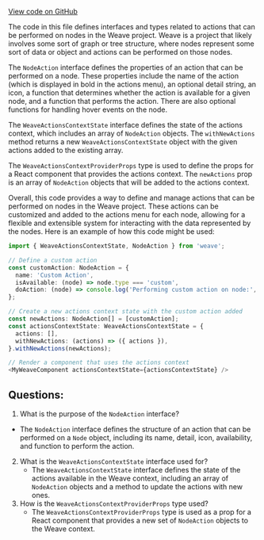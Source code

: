 [View code on GitHub](https://github.com/wandb/weave/weave-js/src/actions/types.ts)

The code in this file defines interfaces and types related to actions that can be performed on nodes in the Weave project. Weave is a project that likely involves some sort of graph or tree structure, where nodes represent some sort of data or object and actions can be performed on those nodes.

The `NodeAction` interface defines the properties of an action that can be performed on a node. These properties include the name of the action (which is displayed in bold in the actions menu), an optional detail string, an icon, a function that determines whether the action is available for a given node, and a function that performs the action. There are also optional functions for handling hover events on the node.

The `WeaveActionsContextState` interface defines the state of the actions context, which includes an array of `NodeAction` objects. The `withNewActions` method returns a new `WeaveActionsContextState` object with the given actions added to the existing array.

The `WeaveActionsContextProviderProps` type is used to define the props for a React component that provides the actions context. The `newActions` prop is an array of `NodeAction` objects that will be added to the actions context.

Overall, this code provides a way to define and manage actions that can be performed on nodes in the Weave project. These actions can be customized and added to the actions menu for each node, allowing for a flexible and extensible system for interacting with the data represented by the nodes. Here is an example of how this code might be used:

```typescript
import { WeaveActionsContextState, NodeAction } from 'weave';

// Define a custom action
const customAction: NodeAction = {
  name: 'Custom Action',
  isAvailable: (node) => node.type === 'custom',
  doAction: (node) => console.log('Performing custom action on node:', node),
};

// Create a new actions context state with the custom action added
const newActions: NodeAction[] = [customAction];
const actionsContextState: WeaveActionsContextState = {
  actions: [],
  withNewActions: (actions) => ({ actions }),
}.withNewActions(newActions);

// Render a component that uses the actions context
<MyWeaveComponent actionsContextState={actionsContextState} />
```
## Questions: 
 1. What is the purpose of the `NodeAction` interface?
   - The `NodeAction` interface defines the structure of an action that can be performed on a `Node` object, including its name, detail, icon, availability, and function to perform the action.
2. What is the `WeaveActionsContextState` interface used for?
   - The `WeaveActionsContextState` interface defines the state of the actions available in the Weave context, including an array of `NodeAction` objects and a method to update the actions with new ones.
3. How is the `WeaveActionsContextProviderProps` type used?
   - The `WeaveActionsContextProviderProps` type is used as a prop for a React component that provides a new set of `NodeAction` objects to the Weave context.